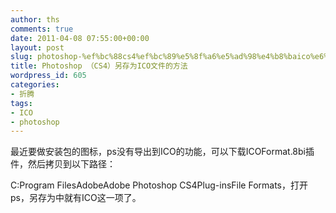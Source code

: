 ```yaml
---
author: ths
comments: true
date: 2011-04-08 07:55:00+00:00
layout: post
slug: photoshop-%ef%bc%88cs4%ef%bc%89%e5%8f%a6%e5%ad%98%e4%b8%baico%e6%96%87%e4%bb%b6%e7%9a%84%e6%96%b9%e6%b3%95
title: Photoshop （CS4）另存为ICO文件的方法
wordpress_id: 605
categories:
- 折腾
tags:
- ICO
- photoshop
---
```


最近要做安装包的图标，ps没有导出到ICO的功能，可以下载ICOFormat.8bi插件，然后拷贝到以下路径：





C:Program FilesAdobeAdobe Photoshop CS4Plug-insFile Formats，打开ps，另存为中就有ICO这一项了。




